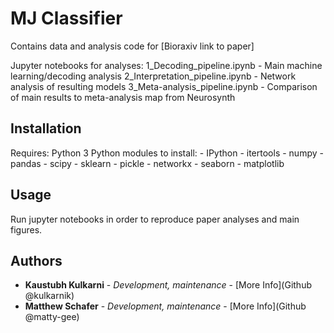 # MJ Classifier

Contains data and analysis code for [Bioraxiv link to paper]

Jupyter notebooks for analyses:
1_Decoding_pipeline.ipynb
	- Main machine learning/decoding analysis
2_Interpretation_pipeline.ipynb
	- Network analysis of resulting models
3_Meta-analysis_pipeline.ipynb
	- Comparison of main results to meta-analysis map from Neurosynth 

## Installation

Requires: Python 3
Python modules to install:
    - IPython
    - itertools
    - numpy
    - pandas
    - scipy
    - sklearn
    - pickle
    - networkx
    - seaborn
    - matplotlib

## Usage

Run jupyter notebooks in order to reproduce paper analyses and main figures.

## Authors

* **Kaustubh Kulkarni** - *Development, maintenance* - [More Info](Github @kulkarnik)
* **Matthew Schafer** - *Development, maintenance* - [More Info](Github @matty-gee)

